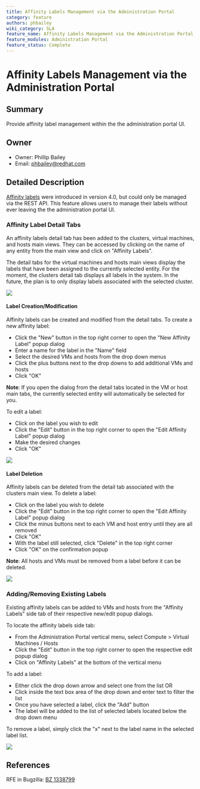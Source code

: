 ```yaml
---
title: Affinity Labels Management via the Administration Portal
category: feature
authors: phbailey
wiki_category: SLA
feature_name: Affinity Labels Management via the Administration Portal
feature_modules: Administration Portal
feature_status: Complete
---
```


# Affinity Labels Management via the Administration Portal

## Summary

Provide affinity label management within the the administration portal UI.

## Owner

*   Owner: Phillip Bailey
*   Email: phbailey@redhat.com

## Detailed Description

[Affinity labels](/documentation/sla/affinity-labels) were introduced in version 4.0, but could only be managed via the REST API. This feature allows users to manage their labels without ever leaving the the administration portal UI.

### Affinity Label Detail Tabs

An affinity labels detail tab has been added to the clusters, virtual machines, and hosts main views. They can be accessed by clicking on the name of any entity from the main view and click on "Affinity Labels".

The detail tabs for the virtual machines and hosts main views display the labels that have been assigned to the currently selected entity. For the moment, the clusters detail tab displays all labels in the system. In the future, the plan is to only display labels associated with the selected cluster.

![](/images/wiki/affinity-labels-vm-subtab-with-label.png)
<br />

#### Label Creation/Modification

Affinity labels can be created and modified from the detail tabs. To create a new affinity label:

* Click the "New" button in the top right corner to open the "New Affinity Label" popup dialog
* Enter a name for the label in the "Name" field
* Select the desired VMs and hosts from the drop down menus
* Click the plus buttons next to the drop downs to add additional VMs and hosts
* Click "OK"

**Note**: If you open the dialog from the detail tabs located in the VM or host main tabs, the currently selected entity will automatically be selected for you.

To edit a label:

* Click on the label you wish to edit
* Click the "Edit" button in the top right corner to open the "Edit Affinity Label" popup dialog
* Make the desired changes
* Click "OK"

![](/images/wiki/affinity-labels-new-label-popup.png)
<br />

#### Label Deletion

Affinity labels can be deleted from the detail tab associated with the clusters main view. To delete a label:

* Click on the label you wish to delete
* Click the "Edit" button in the top right corner to open the "Edit Affinity Label" popup dialog
* Click the minus buttons next to each VM and host entry until they are all removed
* Click "OK"
* With the label still selected, click "Delete" in the top right corner
* Click "OK" on the confirmation popup

**Note**: All hosts and VMs must be removed from a label before it can be deleted.

![](/images/wiki/affinity-labels-cluster-subtab-with-labels.png)
<br />

### Adding/Removing Existing Labels

Existing affinity labels can be added to VMs and hosts from the "Affinity Labels" side tab of their respective new/edit popup dialogs.

To locate the affinity labels side tab:

* From the Administration Portal vertical menu, select Compute > Virtual Machines / Hosts
* Click the "Edit" button in the top right corner to open the respective edit popup dialog
* Click on "Affinity Labels" at the bottom of the vertical menu

To add a label:
* Either click the drop down arrow and select one from the list OR
* Click inside the text box area of the drop down and enter text to filter the list
* Once you have selected a label, click the "Add" button
* The label will be added to the list of selected labels located below the drop down menu

To remove a label, simply click the "x" next to the label name in the selected label list.

![](/images/wiki/affinity-labels-edit-vm-with-label.png)
<br />

## References
RFE in Bugzilla: [BZ 1338799](https://bugzilla.redhat.com/show_bug.cgi?id=1338799)
